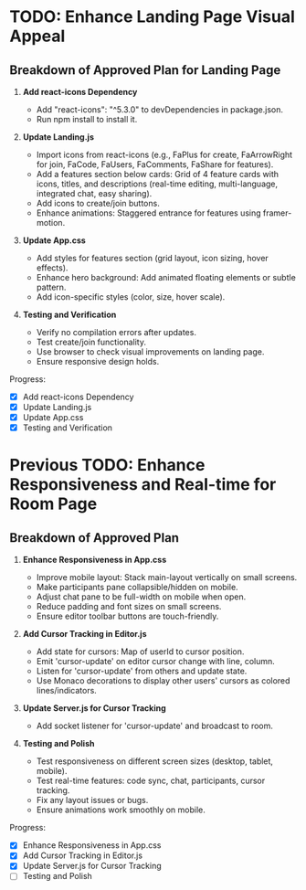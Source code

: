 # TODO: Enhance Landing Page Visual Appeal

## Breakdown of Approved Plan for Landing Page

1. **Add react-icons Dependency**
   - Add "react-icons": "^5.3.0" to devDependencies in package.json.
   - Run npm install to install it.

2. **Update Landing.js**
   - Import icons from react-icons (e.g., FaPlus for create, FaArrowRight for join, FaCode, FaUsers, FaComments, FaShare for features).
   - Add a features section below cards: Grid of 4 feature cards with icons, titles, and descriptions (real-time editing, multi-language, integrated chat, easy sharing).
   - Add icons to create/join buttons.
   - Enhance animations: Staggered entrance for features using framer-motion.

3. **Update App.css**
   - Add styles for features section (grid layout, icon sizing, hover effects).
   - Enhance hero background: Add animated floating elements or subtle pattern.
   - Add icon-specific styles (color, size, hover scale).

4. **Testing and Verification**
   - Verify no compilation errors after updates.
   - Test create/join functionality.
   - Use browser to check visual improvements on landing page.
   - Ensure responsive design holds.

Progress:
- [x] Add react-icons Dependency
- [x] Update Landing.js
- [x] Update App.css
- [x] Testing and Verification

# Previous TODO: Enhance Responsiveness and Real-time for Room Page

## Breakdown of Approved Plan

1. **Enhance Responsiveness in App.css**
   - Improve mobile layout: Stack main-layout vertically on small screens.
   - Make participants pane collapsible/hidden on mobile.
   - Adjust chat pane to be full-width on mobile when open.
   - Reduce padding and font sizes on small screens.
   - Ensure editor toolbar buttons are touch-friendly.

2. **Add Cursor Tracking in Editor.js**
   - Add state for cursors: Map of userId to cursor position.
   - Emit 'cursor-update' on editor cursor change with line, column.
   - Listen for 'cursor-update' from others and update state.
   - Use Monaco decorations to display other users' cursors as colored lines/indicators.

3. **Update Server.js for Cursor Tracking**
   - Add socket listener for 'cursor-update' and broadcast to room.

4. **Testing and Polish**
   - Test responsiveness on different screen sizes (desktop, tablet, mobile).
   - Test real-time features: code sync, chat, participants, cursor tracking.
   - Fix any layout issues or bugs.
   - Ensure animations work smoothly on mobile.

Progress:
- [x] Enhance Responsiveness in App.css
- [x] Add Cursor Tracking in Editor.js
- [x] Update Server.js for Cursor Tracking
- [ ] Testing and Polish
